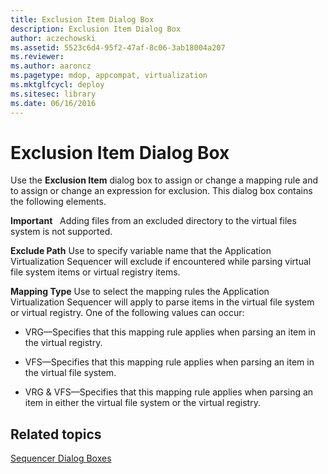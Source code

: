 ```yaml
---
title: Exclusion Item Dialog Box
description: Exclusion Item Dialog Box
author: aczechowski
ms.assetid: 5523c6d4-95f2-47af-8c06-3ab18004a207
ms.reviewer:
ms.author: aaroncz
ms.pagetype: mdop, appcompat, virtualization
ms.mktglfcycl: deploy
ms.sitesec: library
ms.date: 06/16/2016
---
```



# Exclusion Item Dialog Box


Use the **Exclusion Item** dialog box to assign or change a mapping rule and to assign or change an expression for exclusion. This dialog box contains the following elements.

**Important**  
Adding files from an excluded directory to the virtual files system is not supported.



<a href="" id="exclude-path"></a>**Exclude Path**
Use to specify variable name that the Application Virtualization Sequencer will exclude if encountered while parsing virtual file system items or virtual registry items.

<a href="" id="mapping-type"></a>**Mapping Type**
Use to select the mapping rules the Application Virtualization Sequencer will apply to parse items in the virtual file system or virtual registry. One of the following values can occur:

-   VRG—Specifies that this mapping rule applies when parsing an item in the virtual registry.

-   VFS—Specifies that this mapping rule applies when parsing an item in the virtual file system.

-   VRG & VFS—Specifies that this mapping rule applies when parsing an item in either the virtual file system or the virtual registry.

## Related topics


[Sequencer Dialog Boxes](sequencer-dialog-boxes.md)









